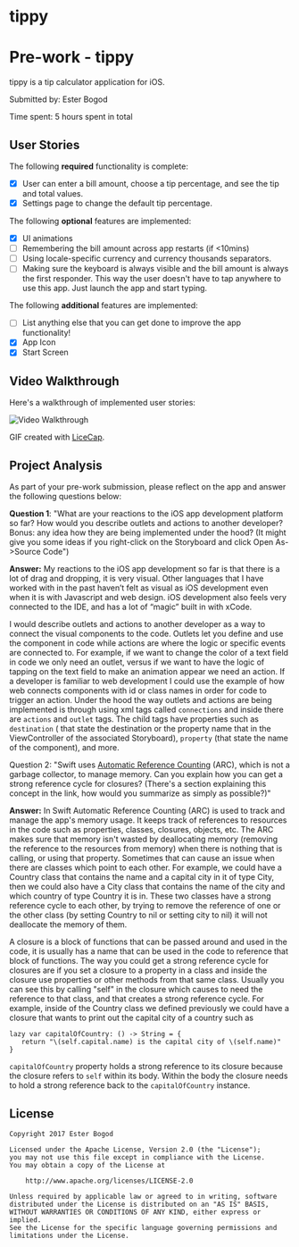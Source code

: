 # tippy
# Pre-work - tippy

tippy is a tip calculator application for iOS.

Submitted by: Ester Bogod

Time spent: 5 hours spent in total

## User Stories

The following **required** functionality is complete:

* [x] User can enter a bill amount, choose a tip percentage, and see the tip and total values.
* [x] Settings page to change the default tip percentage.

The following **optional** features are implemented:
* [x] UI animations
* [ ] Remembering the bill amount across app restarts (if <10mins)
* [ ] Using locale-specific currency and currency thousands separators.
* [ ] Making sure the keyboard is always visible and the bill amount is always the first responder. This way the user doesn't have to tap anywhere to use this app. Just launch the app and start typing.

The following **additional** features are implemented:

- [ ] List anything else that you can get done to improve the app functionality!
- [x] App Icon
- [x] Start Screen

## Video Walkthrough 

Here's a walkthrough of implemented user stories:

<img src='http://i.imgur.com/scLubC6.gif' title='Video Walkthrough' width='' alt='Video Walkthrough' />

GIF created with [LiceCap](http://www.cockos.com/licecap/).

## Project Analysis

As part of your pre-work submission, please reflect on the app and answer the following questions below:

**Question 1**: "What are your reactions to the iOS app development platform so far? How would you describe outlets and actions to another developer? Bonus: any idea how they are being implemented under the hood? (It might give you some ideas if you right-click on the Storyboard and click Open As->Source Code")

**Answer:** My reactions to the iOS app development so far is that there is a lot of drag and dropping, it is very visual. Other languages that I have worked with in the past haven’t felt as visual as iOS development even when it is with Javascript and web design. iOS development also feels very connected to the IDE, and has a lot of “magic” built in with xCode.

I would describe outlets and actions to another developer as a way to connect the visual components to the code. Outlets let you define and use the component in code while actions are where the logic or specific events are connected to. For example, if we want to change the color of a text field in code we only need an outlet, versus if we want to have the logic of tapping on the text field to make an animation appear we need an action. If a developer is familiar to web development I could use the example of how web connects components with id or class names in order for code to trigger an action. Under the hood the way outlets and actions are being implemented is through using xml tags called `connections` and inside there are `actions` and `outlet` tags. The child tags have properties such as `destination` ( that state the destination or the property name that in the ViewController of the associated Storyboard), `property` (that state the name of the component), and more. 

Question 2: "Swift uses [Automatic Reference Counting](https://developer.apple.com/library/content/documentation/Swift/Conceptual/Swift_Programming_Language/AutomaticReferenceCounting.html#//apple_ref/doc/uid/TP40014097-CH20-ID49) (ARC), which is not a garbage collector, to manage memory. Can you explain how you can get a strong reference cycle for closures? (There's a section explaining this concept in the link, how would you summarize as simply as possible?)"

**Answer:** In Swift Automatic Reference Counting (ARC) is used to track and manage the app's memory usage. It keeps track of references to resources in the code such as properties, classes, closures, objects, etc. The ARC makes sure that memory isn't wasted by deallocating memory (removing the reference to the resources from memory) when there is nothing that is calling, or using that property. Sometimes that can cause an issue when there are classes which point to each other. For example, we could have a Country class that contains the name and a capital city in it of type City, then we could also have a City class that contains the name of the city and which country of type Country it is in. These two classes have a strong reference cycle to each other, by trying to remove the reference of one or the other class (by setting Country to nil or setting city to nil) it will not deallocate the memory of them. 

A closure is a block of functions that can be passed around and used in the code, it is usually has a name that can be used in the code to reference that block of functions. The way you could get a strong reference cycle for closures are if you set a closure to a property in a class and inside the closure use properties or other methods from that same class. Usually you can see this by calling "self" in the closure which causes to need the reference to that class, and that creates a strong reference cycle. For example, inside of the Country class we defined previously we could have a closure that wants to print out the capital city of a country such as 
```
lazy var capitalOfCountry: () -> String = {
   return "\(self.capital.name) is the capital city of \(self.name)"
}
```
`capitalOfCountry` property holds a strong reference to its closure because the closure refers to `self` within its body. Within the body the closure needs to hold a strong reference back to the `capitalOfCountry` instance.


## License

    Copyright 2017 Ester Bogod

    Licensed under the Apache License, Version 2.0 (the "License");
    you may not use this file except in compliance with the License.
    You may obtain a copy of the License at

        http://www.apache.org/licenses/LICENSE-2.0

    Unless required by applicable law or agreed to in writing, software
    distributed under the License is distributed on an "AS IS" BASIS,
    WITHOUT WARRANTIES OR CONDITIONS OF ANY KIND, either express or implied.
    See the License for the specific language governing permissions and
    limitations under the License.

